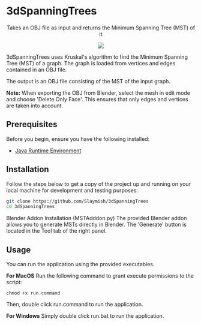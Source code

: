 # 3dSpanningTrees
<p align="center">Takes an OBJ file as input and returns the Minimum Spanning Tree (MST) of it</p>

<p align="center">
  <img src="https://github.com/Slaymish/3dSpanningTrees/assets/21288505/3c9e87c3-d31d-4b37-8b8e-fd2ac10693fb">
</p>

3dSpanningTrees uses Kruskal's algorithm to find the Minimum Spanning Tree (MST) of a graph. The graph is loaded from vertices and edges contained in an OBJ file. 

The output is an OBJ file consisting of the MST of the input graph.

**Note:** When exporting the OBJ from Blender, select the mesh in edit mode and choose 'Delete Only Face'. This ensures that only edges and vertices are taken into account.

## Prerequisites

Before you begin, ensure you have the following installed:
- [Java Runtime Environment](https://www.oracle.com/java/technologies/downloads/)

## Installation

Follow the steps below to get a copy of the project up and running on your local machine for development and testing purposes:

```bash
git clone https://github.com/Slaymish/3dSpanningTrees
cd 3dSpanningTrees
```

Blender Addon Installation (MSTAdddon.py)
The provided Blender addon allows you to generate MSTs directly in Blender. The 'Generate' button is located in the Tool tab of the right panel.

## Usage
You can run the application using the provided executables.

**For MacOS**
Run the following command to grant execute permissions to the script:
```
chmod +x run.command
```

Then, double click run.command to run the application.

**For Windows**
Simply double click run.bat to run the application.
